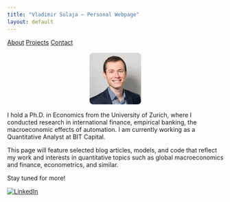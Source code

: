 ```yaml
---
title: "Vladimir Sulaja – Personal Webpage"
layout: default
---
```


<link rel="stylesheet" href="style.css">

<div class="navbar">
  <a href="#about">About</a>
  <a href="#projects">Projects</a>
  <a href="#contact">Contact</a>
</div>

<div class="container">

<img src="photo.jpg" alt="My Photo" style="border-radius: 8px; max-width: 120px; display: block; margin: 1rem auto;">

I hold a Ph.D. in Economics from the University of Zurich, where I conducted research in international finance, empirical banking, the macroeconomic effects of automation. I am currently working as a Quantitative Analyst at BIT Capital. <br />

This page will feature selected blog articles, models, and code that reflect my work and interests in quantitative topics such as global macroeconomics and finance, econometrics, and similar.<br />

Stay tuned for more!<br />

<a href="https://www.linkedin.com/in/vladimir-sulaja-43686550" target="_blank">
  <img src="https://cdn.jsdelivr.net/gh/simple-icons/simple-icons/icons/linkedin.svg" alt="LinkedIn" style="width: 24px; height: 24px;">
</a>

</div>
